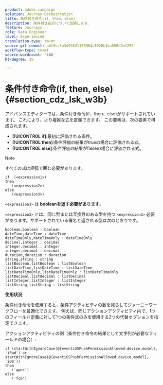 ```yaml
---
product: adobe campaign
solution: Journey Orchestration
title: 条件付き命令(if、then、else)
description: 条件付き指示について説明します。
feature: Journeys
role: Data Engineer
level: Experienced
translation-type: tm+mt
source-git-commit: ab19cc5a3d998d1178984c5028b1ba650d3e1292
workflow-type: tm+mt
source-wordcount: '168'
ht-degree: 1%

---
```



# 条件付き命令(if, then, else) {#section_cdz_lsk_w3b}

アドバンスエディターでは、条件付き命令(if、then、else)がサポートされています。 これにより、より複雑な式を定義できます。 この要素は、次の要素で構成されます。

* **[!UICONTROL if]**:最初に評価される条件。
* **[!UICONTROL then]**:条件評価の結果がtrueの場合に評価される式。
* **[!UICONTROL else]**:条件評価の結果がfalseの場合に評価される式。

>[!NOTE]
>
>すべての式は括弧で囲む必要があります。

```
if  (<expression1>)
then
   (<expression2>)
else
   (<expression3>)
```

`<expression1>` は **booleanを返す必要があります**。

`<expression2>` とは、同じ型または互換性のある型を持つ `<expression3>` 必要があります。サポートされている署名と返される型は次のとおりです。

```
boolean,boolean : boolean
dateTime,dateTime : dateTime
dateTimeOnly,dateTimeOnly : dateTimeOnly
decimal,integer : decimal
integer,decimal : integer
integer,decimal : decimal
duration,duration : duration
string,string : string
listBoolean,listBoolean : listBoolean
listDateTime,listDateTime : listDateTime
listDateTimeOnly,listDateTimeOnly : listDateTimeOnly
listDecimal,listDecimal : listDecimal
listInteger,listInteger : listInteger
listString,listString : listString
```

**使用状況**

条件付き命令を使用すると、条件アクティビティの数を減らしてジャーニーワークフローを最適化できます。 例えば、同じアクションアクティビティ内で、1つのフィールド定義に対して1つの条件式のみを使用する2つの代替オプションを指定できます。

アクションアクティビティの例（条件付き命令の結果として文字列が必要なフィールドの場合）:

```
if (startWithIgnoreCase(@{eventiOSPushPermissionAllowed.device.model}, 'iPad') or startWithIgnoreCase(@{eventiOSPushPermissionAllowed.device.model}, 'iOS'))
then
   ('apns')
else
   ('fcm')
```
